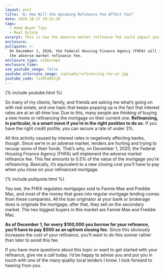 ```yaml
---
layout: post
title: 'Q: How Will the Upcoming Refinance Fee Affect You?'
date: 2020-10-27 19:32:29
tags:
  - Home Buyer Tips
  - Real Estate
excerpt: This is how the adverse market refinance fee could impact you soon.
enclosure:
pullquote: >-
  On December 1, 2020, the Federal Housing Finance Agency (FHFA) will implement
  the adverse market refinance fee.
enclosure_type: video/mp4
enclosure_time:
use_youtube_image: false
youtube_alternate_image: /uploads/refinancing-fee-yt.jpg
youtube_code: lszR7eM3Jj8
---
```


{% include youtube.html %}

So many of my clients, family, and friends are asking me what’s going on with real estate, and one topic that keeps popping up is the fact that interest rates are at an all-time low. Due to this, many people are thinking of buying a new home or refinancing the mortgage on their current one. **Refinancing, in particular, is a smart move if you’re in the right position to do so.** If you have the right credit profile, you can secure a rate of under 3%.&nbsp;

All this activity caused by interest rates is negatively affecting banks, though. Since we’re in an adverse market, lenders are hurting and trying to recoup some of their funds. That’s why, on December 1, 2020, the Federal Housing Finance Agency (FHFA) will implement the adverse market refinance fee. This fee amounts to 0.5% of the value of the mortgage you’re refinancing. Basically, it’s equivalent to a new closing cost you’ll have to pay when you close on your refinanced mortgage.&nbsp;

{% include pullquote.html %}

You see, the FHFA regulates mortgages sold to Fannie Mae and Freddie Mac, and most of the money that goes into regular mortgage lending comes from these companies. All the loan originator at your bank or brokerage does is originate the mortgage; after that, they sell on the secondary market. The two biggest buyers in this market are Fannie Mae and Freddie Mac.&nbsp;

**As of December 1, for every $100,000 you borrow for your refinance, you’ll have to pay $500 as an upfront closing fee.** Since this obviously increases the cost of your refinance, you’ll want to do this sooner rather than later to avoid this fee.&nbsp;

If you have more questions about this topic or want to get started with your refinance, give me a call today. I’d be happy to advise you and put you in touch with one of the many quality local lenders I know. I look forward to hearing from you.